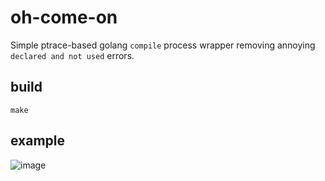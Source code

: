 # oh-come-on
Simple ptrace-based golang `compile` process wrapper removing annoying `declared and not used` errors.

## build
`make`

## example
![image](https://github.com/user-attachments/assets/8b205680-71f4-4f53-a191-90aa17deaba3)
